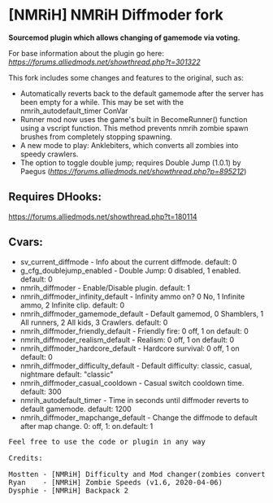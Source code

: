 # [NMRiH] NMRiH Diffmoder fork     
**Sourcemod plugin which allows changing of gamemode via voting.**

For base information about the plugin go here:
*https://forums.alliedmods.net/showthread.php?t=301322*

This fork includes some changes and features to the original, such as:

- Automatically reverts back to the default gamemode after the server has been empty for a while. This may be set with the nmrih_autodefault_timer ConVar
- Runner mod now uses the game's built in BecomeRunner() function using a vscript function. This method prevents nmrih zombie spawn brushes from completely stopping spawning.
- A new mode to play: Anklebiters, which converts all zombies into speedy crawlers.
- The option to toggle double jump; requires Double Jump (1.0.1) by Paegus (_https://forums.alliedmods.net/showthread.php?p=895212_)

## Requires DHooks:
https://forums.alliedmods.net/showthread.php?t=180114


## Cvars:
- sv_current_diffmode                 -   Info about the current diffmode.           default:  0
- g_cfg_doublejump_enabled            -   Double Jump:       0 disabled, 1 enabled.  default:  0
- nmrih_diffmoder                     -   Enable/Disable plugin.                     default:  1
- nmrih_diffmoder_infinity_default    -   Infinity ammo on?  0 No, 1 Infinite ammo, 2 Infinite clip.             default:  0  
- nmrih_diffmoder_gamemode_default    -   Default gamemod,   0 Shamblers, 1 All runners, 2 All kids, 3 Crawlers. default:  0
- nmrih_diffmoder_friendly_default    -   Friendly fire:     0 off, 1 on             default:  0 
- nmrih_diffmoder_realism_default     -   Realism:           0 off, 1 on             default:  0
- nmrih_diffmoder_hardcore_default    -   Hardcore survival: 0 off, 1 on             default:  0
- nmrih_diffmoder_difficulty_default  -   Default difficulty: classic, casual, nightmare                 default:  "classic"
- nmrih_diffmoder_casual_cooldown     -   Casual switch cooldown time.                                   default:  300
- nmrih_autodefault_timer             -   Time in seconds until diffmoder reverts to default gamemode.   default:  1200
- nmrih_diffmoder_mapchange_default   -   Change the diffmode to default after map change. 0: off, 1: on.default:  1

<pre>
Feel free to use the code or plugin in any way

Credits:

Mostten - [NMRiH] Difficulty and Mod changer(zombies convert to all runners)  - Original diffmoder plugin
Ryan    - [NMRiH] Zombie Speeds (v1.6, 2020-04-06)                            - speed manip snippets
Dysphie - [NMRiH] Backpack 2                                                  - Vscript Proxy, and giving the idea of using it
</pre>
